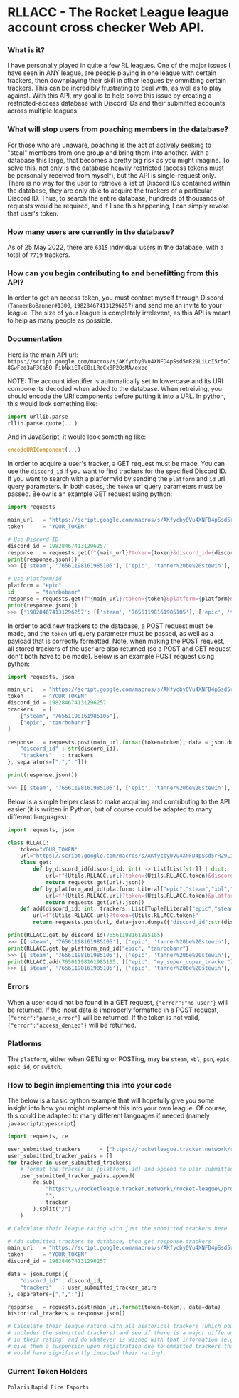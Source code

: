 # RLLACC - The Rocket League league account cross checker Web API.
### What is it?
I have personally played in quite a few RL leagues. One of the major issues I have seen in ANY league, are people playing in one league with certain trackers, then downplaying their skill in other leagues by ommitting certain trackers. This can be incredibly frustrating to deal with, as well as to play against. With this API, my goal is to help solve this issue by creating a restricted-access database with Discord IDs and their submitted accounts across multiple leagues. 
### What will stop users from poaching members in the database?
For those who are unaware, poaching is the act of actively seeking to "steal" members from one group and bring them into another. With a database this large, that becomes a pretty big risk as you might imagine. To solve this, not only is the database heavily restricted (access tokens must be personally received from myself), but the API is single-request only. There is no way for the user to retrieve a list of Discord IDs contained within the database, they are only able to acquire the trackers of a particular Discord ID. Thus, to search the entire database, hundreds of thousands of requests would be required, and if I see this happening, I can simply revoke that user's token.
### How many users are currently in the database?
As of 25 May 2022, there are `6315` individual users in the database, with a total of `7719` trackers.
### How can you begin contributing to and benefitting from this API?
In order to get an access token, you must contact myself through Discord (`TannerBoBanner#1300`, `198284674131296257`) and send me an invite to your league. The size of your league is completely irrelevent, as this API is meant to help as many people as possible.
### Documentation
Here is the main API url: `https://script.google.com/macros/s/AKfycby0Vu4XNFD4pSsd5rR29LiLcI5r5nC8GwFed3aF3Ca5Q-FibNxiETcE0iLReCx8P2OsMA/exec`

NOTE: The account identifier is automatically set to lowercase and its URI components decoded when added to the database. When retreiving, you should encode the URI components before putting it into a URL. In python, this would look something like:
```py
import urllib.parse
rllib.parse.quote(...)
```
And in JavaScript, it would look something like:
```js
encodeURIComponent(...)
```

In order to acquire a user's tracker, a GET request must be made. You can use the `discord_id` if you want to find trackers for the specified Discord ID. If you want to search with a platform/id by sending the `platform` and `id` url query parameters. In both cases, the `token` url query parameters must be passed. Below is an example GET request using python:
```py
import requests

main_url   = "https://script.google.com/macros/s/AKfycby0Vu4XNFD4pSsd5rR29LiLcI5r5nC8GwFed3aF3Ca5Q-FibNxiETcE0iLReCx8P2OsMA/exec"
token      = "YOUR_TOKEN"

# Use Discord ID
discord_id = 198284674131296257
response   = requests.get(f"{main_url}?token={token}&discord_id={discord_id}")
print(response.json())
>>> [['steam', '76561198161985105'], ['epic', 'tanner%20be%20stewin'], ['epic', 'tanrbobanr'], ['epic', '2Fath']]

# Use Platform/id
platform = "epic"
id       = "tanrbobanr"
response = requests.get(f"{main_url}?token={token}&platform={platform}&id={id}")
print(response.json())
>>> {'198284674131296257': [['steam', '76561198161985105'], ['epic', 'tanner%20be%20stewin'], ['epic', 'tanrbobanr'], ['epic', '2Fath']]}
```

In order to add new trackers to the database, a POST request must be made, and the `token` url query parameter must be passed, as well as a payload that is correctly formatted. Note, when making the POST request, all stored trackers of the user are also returned (so a POST and GET request don't both have to be made). Below is an example POST request using python:
```py
import requests, json

main_url   = "https://script.google.com/macros/s/AKfycby0Vu4XNFD4pSsd5rR29LiLcI5r5nC8GwFed3aF3Ca5Q-FibNxiETcE0iLReCx8P2OsMA/exec?token={token}"
token      = "YOUR_TOKEN"
discord_id = 198284674131296257
trackers   = [
    ["steam", "76561198161985105"],
    ["epic", "tanrbobanr"]
]

response   = requests.post(main_url.format(token=token), data = json.dumps({
    "discord_id" : str(discord_id),
    "trackers"   : trackers
}, separators=[",",":"]))

print(response.json())

>>> [['steam', '76561198161985105'], ['epic', 'tanner%20be%20stewin'], ['epic', 'tanrbobanr'], ['epic', '2Fath']]
```
Below is a simple helper class to make acquiring and contributing to the API easier (it is written in Python, but of course could be adapted to many different languages):
```py
import requests, json

class RLLACC:
    token="YOUR_TOKEN"
    url="https://script.google.com/macros/s/AKfycby0Vu4XNFD4pSsd5rR29LiLcI5r5nC8GwFed3aF3Ca5Q-FibNxiETcE0iLReCx8P2OsMA/exec"
    class get:
        def by_discord_id(discord_id: int) -> List[List[str]] | dict:
            url=f"{Utils.RLLACC.url}?token={Utils.RLLACC.token}&discord_id={discord_id}"
            return requests.get(url).json()
        def by_platform_and_id(platform: Literal["epic","steam","xbl","psn","switch"], id: str) -> List[List[str]] | dict:
            url=f"{Utils.RLLACC.url}?token={Utils.RLLACC.token}&platform={platform}&id={id}"
            return requests.get(url).json()
    def add(discord_id: int, trackers: List[Tuple[Literal["epic","steam","xbl","psn","switch"], str]]) -> List[List[str]] | dict:
        url=f"{Utils.RLLACC.url}?token={Utils.RLLACC.token}"
        return requests.post(url, data=json.dumps({"discord_id":str(discord_id),"trackers":trackers}, separators=[",",":"]))

print(RLLACC.get.by_discord_id(76561198161985105)
>>> [['steam', '76561198161985105'], ['epic', 'tanner%20be%20stewin'], ['epic', 'tanrbobanr'], ['epic', '2Fath']]
print(RLLACC.get.by_platform_and_id("epic", "tanrbobanr")
>>> [['steam', '76561198161985105'], ['epic', 'tanner%20be%20stewin'], ['epic', 'tanrbobanr'], ['epic', '2Fath']]
print(RLLACC.add(76561198161985105, [["epic", "my_super_duper_tracker"]]
>>> [['steam', '76561198161985105'], ['epic', 'tanner%20be%20stewin'], ['epic', 'tanrbobanr'], ['epic', '2Fath'], ['epic', 'my_super_duper_tracker']]
```
### Errors
When a user could not be found in a GET request, `{"error":"no_user"}` will be returned.
If the input data is improperly formatted in a POST request, `{"error":"parse_error"}` will be returned.
If the token is not valid, `{"error":"access_denied"}` will be returned.
### Platforms
The `platform`, either when GETting or POSTing, may be `steam`, `xbl`, `psn`, `epic`, `epic_id`, or `switch`.
### How to begin implementing this into your code
The below is a basic python example that will hopefully give you some insight into how you might implement this into your own league. Of course, this could be adapted to many different languages if needed (namely `javascript`/`typescript`)
```py
import requests, re

user_submitted_trackers      = ["https://rocketleague.tracker.network/rocket-league/profile/steam/76561198161985105/overview"]
user_submitted_tracker_pairs = []
for tracker in user_submitted_trackers:
    # format the tracker as [platform, id] and append to user_submitted_tracker_pairs
    user_submitted_tracker_pairs.append(
        re.sub(
            "https:\/\/rocketleague.tracker.network\/rocket-league\/profile\/|\/overview.*|\/mmr.*|\/performance.*",
            "", 
            tracker
        ).split("/")
    )

# Calculate their league rating with just the submitted trackers here

# Add submitted trackers to database, then get response trackers
main_url   = "https://script.google.com/macros/s/AKfycby0Vu4XNFD4pSsd5rR29LiLcI5r5nC8GwFed3aF3Ca5Q-FibNxiETcE0iLReCx8P2OsMA/exec?token={token}"
token      = "YOUR_TOKEN"
discord_id = 198284674131296257

data = json.dumps({
    "discord_id" : discord_id,
    "trackers"   : user_submitted_tracker_pairs
}, separators=[",",":"])

response   = requests.post(main_url.format(token=token), data=data)
historical_trackers = response.json()

# Calculate their league rating with all historical trackers (which now
# includes the submitted trackers) and see if there is a major difference
# in their rating, and do whatever is wished with that information (e.g. 
# give them a suspension upon registration due to ommitted trackers that
# would have significantly impacted their rating).
```
### Current Token Holders
`Polaris`
`Rapid Fire Esports`
